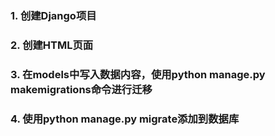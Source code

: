 ### 1. 创建Django项目

### 2. 创建HTML页面

### 3. 在models中写入数据内容，使用python manage.py makemigrations命令进行迁移

### 4. 使用python manage.py migrate添加到数据库